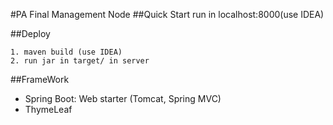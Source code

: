 #PA Final Management Node
##Quick Start
run in localhost:8000(use IDEA)

##Deploy
```aidl
1. maven build (use IDEA)
2. run jar in target/ in server
```

##FrameWork
- Spring Boot: Web starter (Tomcat, Spring MVC)
- ThymeLeaf